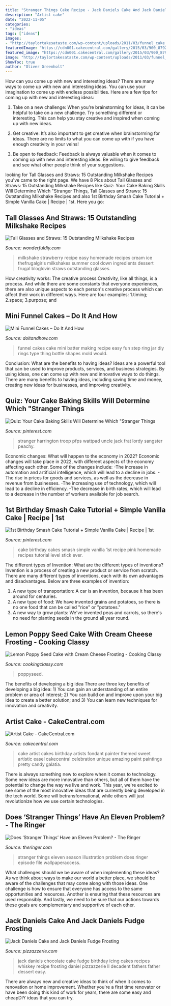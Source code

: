 ```yaml
---
title: "Stranger Things Cake Recipe - Jack Daniels Cake And Jack Daniels Fudge Frosting"
description: "Artist cake"
date: "2022-11-05"
categories:
- "ideas"
tags: ["ideas"]
images:
- "http://taylortakesataste.com/wp-content/uploads/2011/03/funnel_cake_series.jpg"
featuredImage: "https://cdn001.cakecentral.com/gallery/2015/03/900_879287tSlY_artist-cake.jpg"
featured_image: "https://cdn001.cakecentral.com/gallery/2015/03/900_879287tSlY_artist-cake.jpg"
image: "http://taylortakesataste.com/wp-content/uploads/2011/03/funnel_cake_series.jpg"
ShowToc: true
author: "Oliver Greenholt"
---
```



How can you come up with new and interesting ideas?
There are many ways to come up with new and interesting ideas. You can use your imagination to come up with endless possibilities. Here are a few tips for coming up with new and interesting ideas:
1. Take on a new challenge: When you’re brainstorming for ideas, it can be helpful to take on a new challenge. Try something different or interesting. This can help you stay creative and inspired when coming up with new ideas.

2. Get creative: It’s also important to get creative when brainstorming for ideas. There are no limits to what you can come up with if you have enough creativity in your veins!

3. Be open to feedback: Feedback is always valuable when it comes to coming up with new and interesting ideas. Be willing to give feedback and see what other people think of your suggestions.

	

		
looking for Tall Glasses and Straws: 15 Outstanding Milkshake Recipes you've came to the right page. We have 8 Pics about Tall Glasses and Straws: 15 Outstanding Milkshake Recipes like Quiz: Your Cake Baking Skills Will Determine Which &quot;Stranger Things, Tall Glasses and Straws: 15 Outstanding Milkshake Recipes and also 1st Birthday Smash Cake Tutorial + Simple Vanilla Cake | Recipe | 1st. Here you go:
		
    
## Tall Glasses And Straws: 15 Outstanding Milkshake Recipes

<img loading=lazy src="http://cdn.wonderfuldiy.com/wp-content/uploads/2017/07/Strawberry-milkshake--547x1024.jpeg" onerror="this.onerror=null;this.src='https://tse1.mm.bing.net/th?id=OIP.q0bTMtfGy66lloMrLp6oVAHaN3&amp;pid=15.1';" alt="Tall Glasses and Straws: 15 Outstanding Milkshake Recipes">

_Source: wonderfuldiy.com_

>milkshake strawberry recipe easy homemade recipes cream ice thefrugalgirls milkshakes summer cool down ingredients dessert frugal bloglovin straws outstanding glasses. 

	

How creativity works: The creative process
Creativity, like all things, is a process. And while there are some constants that everyone experiences, there are also unique aspects to each person's creative process which can affect their work in different ways. Here are four examples: 1.timing; 2.space; 3.purpose; and 
    
## Mini Funnel Cakes – Do It And How

<img loading=lazy src="http://taylortakesataste.com/wp-content/uploads/2011/03/funnel_cake_series.jpg" onerror="this.onerror=null;this.src='https://tse1.mm.bing.net/th?id=OIP.orGbRiVUa8wfZtn9a8Kz4AHaLQ&amp;pid=15.1';" alt="Mini Funnel Cakes – Do It And How">

_Source: doitandhow.com_

>funnel cakes cake mini batter making recipe easy fun step ring jar diy rings type thing bottle shapes mold would. 

	

Conclusion: What are the benefits to having ideas?
Ideas are a powerful tool that can be used to improve products, services, and business strategies. By using ideas, one can come up with new and innovative ways to do things. There are many benefits to having ideas, including saving time and money, creating new ideas for businesses, and improving creativity.

    
## Quiz: Your Cake Baking Skills Will Determine Which &quot;Stranger Things

<img loading=lazy src="https://i.pinimg.com/736x/8b/76/d5/8b76d5d236af375d3e475f0472d5efc4.jpg" onerror="this.onerror=null;this.src='https://tse1.mm.bing.net/th?id=OIP.7HsleDCtzUDSIimdHiVvDQHaHa&amp;pid=15.1';" alt="Quiz: Your Cake Baking Skills Will Determine Which &quot;Stranger Things">

_Source: pinterest.com_

>stranger harrington troop pfps wattpad uncle jack frat lordy sangster peachy. 

	

Economic changes: What will happen to the economy in 2022?
Economic changes will take place in 2022, with different aspects of the economy affecting each other. Some of the changes include: 
-The increase in automation and artificial intelligence, which will lead to a decline in jobs. 
-The rise in prices for goods and services, as well as the decrease in revenue from businesses. 
-The increasing use of technology, which will lead to a decline in efficiency. 
-The decrease in birth rates, which will lead to a decrease in the number of workers available for job search.

    
## 1st Birthday Smash Cake Tutorial + Simple Vanilla Cake | Recipe | 1st

<img loading=lazy src="https://i.pinimg.com/736x/c5/5b/f1/c55bf114cfb998f7637283a1421a5c4d--homemade-vanilla-cake-vanilla-cake-recipes.jpg?b=t" onerror="this.onerror=null;this.src='https://tse1.mm.bing.net/th?id=OIP.mfXDhckkbaBBLskBfZ2lQQHaKm&amp;pid=15.1';" alt="1st Birthday Smash Cake Tutorial + Simple Vanilla Cake | Recipe | 1st">

_Source: pinterest.com_

>cake birthday cakes smash simple vanilla 1st recipe pink homemade recipes tutorial level stick ever. 

	

The different types of Invention: What are the different types of inventions?
Invention is a process of creating a new product or service from scratch. There are many different types of inventions, each with its own advantages and disadvantages. Below are three examples of invention:
1) A new type of transportation: A car is an invention, because it has been around for centuries. 
2) A new type of food: We have invented grains and potatoes, so there is no one food that can be called "rice" or "potatoes." 
3) A new way to grow plants: We've invented peas and carrots, so there's no need for planting seeds in the ground all year round.

    
## Lemon Poppy Seed Cake With Cream Cheese Frosting - Cooking Classy

<img loading=lazy src="https://www.cookingclassy.com/wp-content/uploads/2017/03/lemon-poppy-seed-cake-10.jpg" onerror="this.onerror=null;this.src='https://tse2.mm.bing.net/th?id=OIP.uffDRmbnr574HAINemsBGAHaLH&amp;pid=15.1';" alt="Lemon Poppy Seed Cake with Cream Cheese Frosting - Cooking Classy">

_Source: cookingclassy.com_

>poppyseed. 

	

The benefits of developing a big idea
There are three key benefits of developing a big idea: 1) You can gain an understanding of an entire problem or area of interest; 2) You can build on and improve upon your big idea to create a better solution; and 3) You can learn new techniques for innovation and creativity.

    
## Artist Cake - CakeCentral.com

<img loading=lazy src="https://cdn001.cakecentral.com/gallery/2015/03/900_879287tSlY_artist-cake.jpg" onerror="this.onerror=null;this.src='https://tse2.mm.bing.net/th?id=OIP.ZIUQjymjDPSI2fqFZ4r8lgHaJ4&amp;pid=15.1';" alt="Artist Cake - CakeCentral.com">

_Source: cakecentral.com_

>cake artist cakes birthday artists fondant painter themed sweet artistic easel cakecentral celebration unique amazing paint paintings pretty candy galatia. 

	

There is always something new to explore when it comes to technology. Some new ideas are more innovative than others, but all of them have the potential to change the way we live and work. This year, we're excited to see some of the most innovative ideas that are currently being developed in the tech world. Some will betransformational, while others will just revolutionize how we use certain technologies.

    
## Does ‘Stranger Things’ Have An Eleven Problem? - The Ringer

<img loading=lazy src="https://cdn.vox-cdn.com/thumbor/CxsjZ6-bv2M22d46woMucG_74-I=/0x215:3000x1786/fit-in/1200x630/cdn.vox-cdn.com/uploads/chorus_asset/file/18280507/miles_stranger_things_5.jpg" onerror="this.onerror=null;this.src='https://tse4.mm.bing.net/th?id=OIP.2aJ0UT-fEeyoKtE2_JlfNgHaD4&amp;pid=15.1';" alt="Does ‘Stranger Things’ Have an Eleven Problem? - The Ringer">

_Source: theringer.com_

>stranger things eleven season illustration problem does ringer episode file wallpaperaccess. 

	

What challenges should we be aware of when implementing these ideas?
As we think about ways to make our world a better place, we should be aware of the challenges that may come along with those ideas. One challenge is how to ensure that everyone has access to the same opportunities and resources. Another is ensuring that these resources are used responsibly. And lastly, we need to be sure that our actions towards these goals are complementary and supportive of each other.

    
## Jack Daniels Cake And Jack Daniels Fudge Frosting

<img loading=lazy src="https://pizzazzerie.com/wp-content/uploads/2014/07/jack_daniels_chocolate_cake1.jpg" onerror="this.onerror=null;this.src='https://tse4.mm.bing.net/th?id=OIP.XrxBGJggYuUd064pnzjXCQHaLH&amp;pid=15.1';" alt="Jack Daniels Cake and Jack Daniels Fudge Frosting">

_Source: pizzazzerie.com_

>jack daniels chocolate cake fudge birthday icing cakes recipes whiskey recipe frosting daniel pizzazzerie ll decadent fathers father dessert easy. 

	

There are always new and creative ideas to think of when it comes to renovation or home improvement. Whether you're a first time renovator or have been doing this kind of work for years, there are some easy and cheapDIY ideas that you can try.

